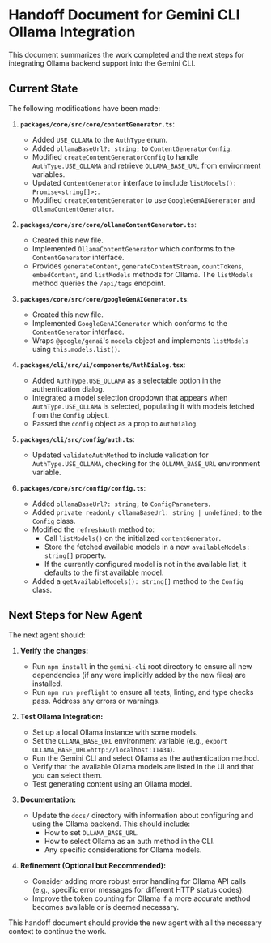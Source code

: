 # Handoff Document for Gemini CLI Ollama Integration

This document summarizes the work completed and the next steps for integrating Ollama backend support into the Gemini CLI.

## Current State

The following modifications have been made:

1.  **`packages/core/src/core/contentGenerator.ts`**:
    - Added `USE_OLLAMA` to the `AuthType` enum.
    - Added `ollamaBaseUrl?: string;` to `ContentGeneratorConfig`.
    - Modified `createContentGeneratorConfig` to handle `AuthType.USE_OLLAMA` and retrieve `OLLAMA_BASE_URL` from environment variables.
    - Updated `ContentGenerator` interface to include `listModels(): Promise<string[]>;`.
    - Modified `createContentGenerator` to use `GoogleGenAIGenerator` and `OllamaContentGenerator`.

2.  **`packages/core/src/core/ollamaContentGenerator.ts`**:
    - Created this new file.
    - Implemented `OllamaContentGenerator` which conforms to the `ContentGenerator` interface.
    - Provides `generateContent`, `generateContentStream`, `countTokens`, `embedContent`, and `listModels` methods for Ollama. The `listModels` method queries the `/api/tags` endpoint.

3.  **`packages/core/src/core/googleGenAIGenerator.ts`**:
    - Created this new file.
    - Implemented `GoogleGenAIGenerator` which conforms to the `ContentGenerator` interface.
    - Wraps `@google/genai`'s `models` object and implements `listModels` using `this.models.list()`.

4.  **`packages/cli/src/ui/components/AuthDialog.tsx`**:
    - Added `AuthType.USE_OLLAMA` as a selectable option in the authentication dialog.
    - Integrated a model selection dropdown that appears when `AuthType.USE_OLLAMA` is selected, populating it with models fetched from the `Config` object.
    - Passed the `config` object as a prop to `AuthDialog`.

5.  **`packages/cli/src/config/auth.ts`**:
    - Updated `validateAuthMethod` to include validation for `AuthType.USE_OLLAMA`, checking for the `OLLAMA_BASE_URL` environment variable.

6.  **`packages/core/src/config/config.ts`**:
    - Added `ollamaBaseUrl?: string;` to `ConfigParameters`.
    - Added `private readonly ollamaBaseUrl: string | undefined;` to the `Config` class.
    - Modified the `refreshAuth` method to:
      - Call `listModels()` on the initialized `contentGenerator`.
      - Store the fetched available models in a new `availableModels: string[]` property.
      - If the currently configured model is not in the available list, it defaults to the first available model.
    - Added a `getAvailableModels(): string[]` method to the `Config` class.

## Next Steps for New Agent

The next agent should:

1.  **Verify the changes:**
    - Run `npm install` in the `gemini-cli` root directory to ensure all new dependencies (if any were implicitly added by the new files) are installed.
    - Run `npm run preflight` to ensure all tests, linting, and type checks pass. Address any errors or warnings.

2.  **Test Ollama Integration:**
    - Set up a local Ollama instance with some models.
    - Set the `OLLAMA_BASE_URL` environment variable (e.g., `export OLLAMA_BASE_URL=http://localhost:11434`).
    - Run the Gemini CLI and select Ollama as the authentication method.
    - Verify that the available Ollama models are listed in the UI and that you can select them.
    - Test generating content using an Ollama model.

3.  **Documentation:**
    - Update the `docs/` directory with information about configuring and using the Ollama backend. This should include:
      - How to set `OLLAMA_BASE_URL`.
      - How to select Ollama as an auth method in the CLI.
      - Any specific considerations for Ollama models.

4.  **Refinement (Optional but Recommended):**
    - Consider adding more robust error handling for Ollama API calls (e.g., specific error messages for different HTTP status codes).
    - Improve the token counting for Ollama if a more accurate method becomes available or is deemed necessary.

This handoff document should provide the new agent with all the necessary context to continue the work.
